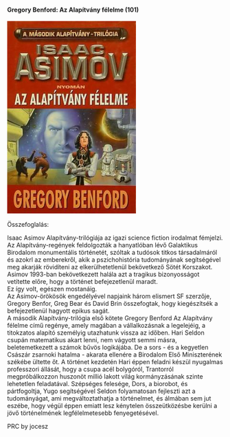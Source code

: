 #### <a name="id_1168">Gregory Benford: Az Alapítvány félelme (101)</a>
<img src="https://github.com/BercziSandor/calibre_lib/raw/main/Gregory%20Benford/Az%20Alapitvany%20felelme%20%281168%29/cover.jpg" alt="cover" width="300"/>

Összefoglalás:
<P>Isaac Asimov Alapítvány-trilógiája az igazi science fiction irodalmat fémjelzi. Az Alapítvány-regények feldolgozták a hanyatlóban lévő Galaktikus Birodalom monumentális történetét, szóltak a tudósok titkos társadalmáról és azokrl az emberekről, akik a pszichohistória tudományának segítségével meg akarják rövidíteni az elkerülhetetlenül bekövetkező Sötét Korszakot. <BR>Asimov 1993-ban bekövetkezett halála azt a tragikus bizonyosságot vetítette előre, hogy a történet befejezetlenül maradt. <BR>Ez így volt, egészen mostanáig. <BR>Az Asimov-örökösök engedélyével napjaink három elismert SF szerzője, Gregory Benfor, Greg Bear és David Brin összefogtak, hogy kiegészítsék a befejezetlenül hagyott epikus sagát. <BR>A második Alapítvány-trilógia első kötete Gregory Benford Az Alapítvány félelme című regénye, amely magában a vállalkozásnak a legelejéig, a titokzatos alapító személyig utazhatunk vissza az időben. Hari Seldon csupán matematikus akart lenni, nem vágyott semmi másra, beletemetkezett a számok bűvös logikájába. De a sors - és a kegyetlen Császár zsarnoki hatalma - akarata ellenére a Birodalom Első Miniszterének székébe ültette őt. A történet kezdetén Hari éppen feladni készül nyugalmas professzori állását, hogy a csupa acél bolygóról, Trantorról megpróbálkozzon huszonöt millió lakott világ kormányzásának szinte lehetetlen feladatával. Szépséges felesége, Dors, a biorobot, és pártfogoltja, Yugo segítségével Seldon folyamatosan fejleszti azt a tudományágat, ami megváltoztathatja a történelmet, és álmában sem jut eszébe, hogy végül éppen emiatt lesz kénytelen összeütközésbe kerülni a jövő történelmének legfélelmetesebb fenyegetésével. </P> <P>PRC by jocesz</P>

